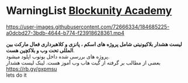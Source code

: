 # WarningList <a href="https://t.me/blockunityacademy">Blockunity Academy<a/>

https://user-images.githubusercontent.com/72666334/184685225-a0dcbd27-3bdb-4644-b774-f23918628361.mp4

<Strong>لیست هشدار بلاکیونیتی شامل پروژه های اسکم ، پانزی و کلاهبرداری فعال مارکت بین المللی تحت وب و بلاکچین هست</strong>.<br> پروژه های بررسی شده داخل یوتوب اپلود میشود.<br> بعضی از مطالب بر گرفته از گیت هاب وب آموز هست. لینک لیست هشدار
<br> https://rb.gy/gxpmsu <br>
lets do it
 
